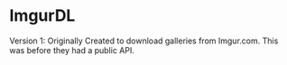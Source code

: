ImgurDL
=======
Version 1:
Originally Created to download galleries from Imgur.com. This was before they had a public API.
